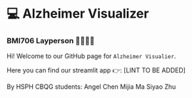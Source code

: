 # 💻 Alzheimer Visualizer
### BMI706 Layperson 👩‍💻👨‍💻

Hi! Welcome to our GitHub page for `Alzheimer Visualier`. 

Here you can find our streamlit app 👉: [LINT TO BE ADDED]


By HSPH CBQG students:
Angel Chen
Mijia Ma
Siyao Zhu
